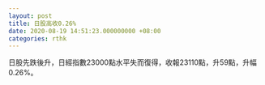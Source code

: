 ```yaml
---
layout: post
title: 日股高收0.26%
date: 2020-08-19 14:51:23.000000000 +08:00
categories: rthk
---
```


日股先跌後升，日經指數23000點水平失而復得，收報23110點，升59點，升幅0.26%。
